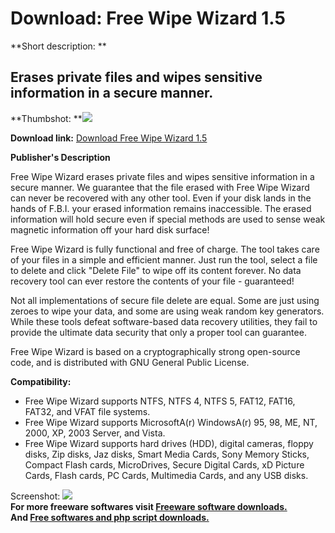 # Download: Free Wipe Wizard 1.5

**Short description: **

## Erases private files and wipes sensitive information in a secure manner.

  
**Thumbshot: **![](http://www.freewarefiles.com/screenshot/freewipewizard_md.gif)   
  
**Download link:** [Download Free Wipe Wizard 1.5](http://freesoftwares.boysofts.com/Free-Wipe-Wizard_program_39510.html)  
  

**Publisher's Description**  
  

Free Wipe Wizard erases private files and wipes sensitive information in a
secure manner. We guarantee that the file erased with Free Wipe Wizard can
never be recovered with any other tool. Even if your disk lands in the hands
of F.B.I. your erased information remains inaccessible. The erased information
will hold secure even if special methods are used to sense weak magnetic
information off your hard disk surface!

Free Wipe Wizard is fully functional and free of charge. The tool takes care
of your files in a simple and efficient manner. Just run the tool, select a
file to delete and click "Delete File" to wipe off its content forever. No
data recovery tool can ever restore the contents of your file - guaranteed!

Not all implementations of secure file delete are equal. Some are just using
zeroes to wipe your data, and some are using weak random key generators. While
these tools defeat software-based data recovery utilities, they fail to
provide the ultimate data security that only a proper tool can guarantee.

Free Wipe Wizard is based on a cryptographically strong open-source code, and
is distributed with GNU General Public License.

**Compatibility:**

  * Free Wipe Wizard supports NTFS, NTFS 4, NTFS 5, FAT12, FAT16, FAT32, and VFAT file systems. 
  * Free Wipe Wizard supports MicrosoftA(r) WindowsA(r) 95, 98, ME, NT, 2000, XP, 2003 Server, and Vista. 
  * Free Wipe Wizard supports hard drives (HDD), digital cameras, floppy disks, Zip disks, Jaz disks, Smart Media Cards, Sony Memory Sticks, Compact Flash cards, MicroDrives, Secure Digital Cards, xD Picture Cards, Flash cards, PC Cards, Multimedia Cards, and any USB disks. 

  
  
Screenshot: ![](http://www.freewarefiles.com/screenshot/freewipewizard.gif)  
**For more freeware softwares visit [Freeware software downloads.](http://freesoftwares.boysofts.com/)**   
**And [Free softwares and php script downloads.](http://www.boysofts.com/)**


